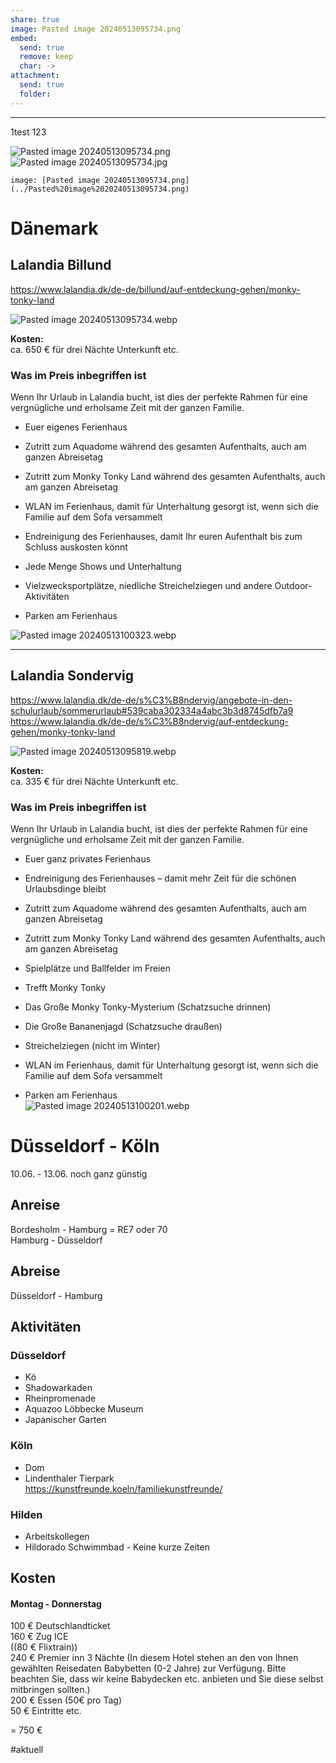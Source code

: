 ```yaml
---  
share: true  
image: Pasted image 20240513095734.png  
embed:  
  send: true  
  remove: keep  
  char: ->  
attachment:  
  send: true  
  folder:   
---  
```

---  
1test 123  
  
![Pasted image 20240513095734.png](../Pasted%20image%2020240513095734.png)  
![Pasted image 20240513095734.jpg](../Pasted%20image%2020240513095734.jpg)  
  
  
~~~  
image: [Pasted image 20240513095734.png](../Pasted%20image%2020240513095734.png)  
~~~  
  
  
  
# Dänemark  
  
## Lalandia **Billund**  
  
https://www.lalandia.dk/de-de/billund/auf-entdeckung-gehen/monky-tonky-land  
  
![Pasted image 20240513095734.webp](../Pasted%20image%2020240513095734.webp)  
  
**Kosten:**  
ca. 650 € für drei Nächte Unterkunft etc.  
  
  
### Was im Preis inbegriffen ist  
Wenn Ihr Urlaub in Lalandia bucht, ist dies der perfekte Rahmen für eine vergnügliche und erholsame Zeit mit der ganzen Familie.  
  
- Euer eigenes Ferienhaus  
      
- Zutritt zum Aquadome während des gesamten Aufenthalts, auch am ganzen Abreisetag  
      
- Zutritt zum Monky Tonky Land während des gesamten Aufenthalts, auch am ganzen Abreisetag  
      
- WLAN im Ferienhaus, damit für Unterhaltung gesorgt ist, wenn sich die Familie auf dem Sofa versammelt  
      
- Endreinigung des Ferienhauses, damit Ihr euren Aufenthalt bis zum Schluss auskosten könnt  
      
- Jede Menge Shows und Unterhaltung  
      
- Vielzwecksportplätze, niedliche Streichelziegen und andere Outdoor-Aktivitäten  
      
- Parken am Ferienhaus  
  
![Pasted image 20240513100323.webp](../Pasted%20image%2020240513100323.webp)  
      
  
---  
  
  
## Lalandia **Sondervig**  
https://www.lalandia.dk/de-de/s%C3%B8ndervig/angebote-in-den-schulurlaub/sommerurlaub#539caba302334a4abc3b3d8745dfb7a9  
https://www.lalandia.dk/de-de/s%C3%B8ndervig/auf-entdeckung-gehen/monky-tonky-land  
  
![Pasted image 20240513095819.webp](../Pasted%20image%2020240513095819.webp)  
  
**Kosten:**  
ca. 335 € für drei Nächte Unterkunft etc.  
  
  
### Was im Preis inbegriffen ist  
Wenn Ihr Urlaub in Lalandia bucht, ist dies der perfekte Rahmen für eine vergnügliche und erholsame Zeit mit der ganzen Familie.  
  
- Euer ganz privates Ferienhaus  
      
- Endreinigung des Ferienhauses – damit mehr Zeit für die schönen Urlaubsdinge bleibt  
      
- Zutritt zum Aquadome während des gesamten Aufenthalts, auch am ganzen Abreisetag  
      
- Zutritt zum Monky Tonky Land während des gesamten Aufenthalts, auch am ganzen Abreisetag  
      
- Spielplätze und Ballfelder im Freien  
      
- Trefft Monky Tonky  
      
- Das Große Monky Tonky-Mysterium (Schatzsuche drinnen)  
      
- Die Große Bananenjagd (Schatzsuche draußen)  
      
- Streichelziegen (nicht im Winter)  
      
- WLAN im Ferienhaus, damit für Unterhaltung gesorgt ist, wenn sich die Familie auf dem Sofa versammelt  
      
- Parken am Ferienhaus  
![Pasted image 20240513100201.webp](../Pasted%20image%2020240513100201.webp)  
  
# Düsseldorf - Köln  
  
10.06. - 13.06. noch ganz günstig  
  
## Anreise  
  
Bordesholm - Hamburg = RE7 oder 70    
Hamburg - Düsseldorf   
  
## Abreise  
  
Düsseldorf - Hamburg  
  
## Aktivitäten  
  
### Düsseldorf  
  
- Kö    
- Shadowarkaden    
- Rheinpromenade    
- Aquazoo Löbbecke Museum    
- Japanischer Garten  
  
### Köln  
  
- Dom    
- Lindenthaler Tierpark    
<https://kunstfreunde.koeln/familiekunstfreunde/>  
  
### Hilden  
  
- Arbeitskollegen    
- Hildorado Schwimmbad - Keine kurze Zeiten  
  
  
## Kosten  
  
#### Montag - Donnerstag  
  
100 € Deutschlandticket    
160 € Zug ICE    
((80 € Flixtrain))    
240 € Premier inn 3 Nächte (In diesem Hotel stehen an den von Ihnen gewählten Reisedaten Babybetten (0-2 Jahre) zur Verfügung. Bitte beachten Sie, dass wir keine Babydecken etc. anbieten und Sie diese selbst mitbringen sollten.)    
200 € Essen (50€ pro Tag)    
50 € Eintritte etc.  
  
= 750 €  
  
#aktuell 